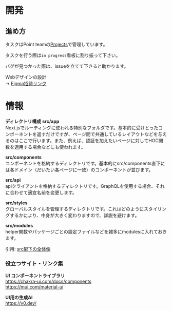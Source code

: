 # 開発
## 進め方
タスクはPoint teamの[Projects](https://github.com/orgs/42association/projects/10/views/1)で管理しています。

タスクを行う際は`in progress`看板に割り振って下さい。

バグが見つかった際は、issueを立てて下さると助かります。

Webデザインの設計<br>
-> [Figma招待リンク](https://www.figma.com/file/NrnIhw7whHrAlk8jFZksNj/42association?type=design&node-id=117%3A163&mode=design&t=XTVGXVBnsc9gW2DA-1)


# 情報

**ディレクトリ構成**
**src/app**<br/>
Next.jsでルーティングに使われる特別なフォルダです。基本的に受けとったコンポーネントを返すだけですが、ページ間で共通しているレイアウトなどを与えるのはここで行います。また、例えば、認証を加えたいページに対してHOC関数を適用する場合などにも使われます。

**src/components**<br/>
コンポーネントを格納するディレクトリです。基本的にsrc/components直下には各ドメイン（だいたい各ページに一致）のコンポーネントが並びます。

**src/api**<br/>
apiクライアントを格納するディレクトリです。GraphQLを使用する場合、それに合わせて適宜名前を変更します。

**src/styles**<br/>
グローバルスタイルを管理するディレクトリです。これはどのようにスタイリングするかにより、中身が大きく変わりますので、詳説を避けます。

**src/modules**<br/>
helper関数やパッケージごとの設定ファイルなどを雑多にmodulesに入れておきます。


引用: [src配下の全体像](https://zenn.dev/mutex_inc/articles/beca85dd7fdcae)

### 役立つサイト・リンク集

**UI コンポーネントライブラリ**<br>
https://chakra-ui.com/docs/components <br>
https://mui.com/material-ui  <br>

**UI用の生成AI**  <br>
https://v0.dev/  <br>

